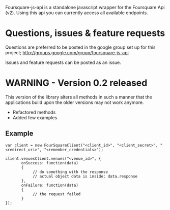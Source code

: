 Foursquare-js-api is a standalone javascript wrapper for the Foursquare Api (v2). Using this api you can currently access all available endpoints.

# Questions, issues & feature requests #
Questions are preferred to be posted in the google group set up for this project;
http://groups.google.com/group/foursquare-js-api

Issues and feature requests can be posted as an issue.

# WARNING - Version 0.2 released #
This version of the library alters all methods in such a manner that the applications build upon the older versions may not work anymore.

- Refactored methods
- Added few examples

## Example ##
```
var client = new FourSquareClient("<client_id>", "<client_secret>", "<redirect_uri>", "<remember_credentials>");

client.venuesClient.venues("<venue_id>", {
       onSuccess: function(data)
       {
            // do something with the response
            // actual object data is inside: data.response
       },
       onFailure: function(data)
       {
            // the request failed
       }
});
```